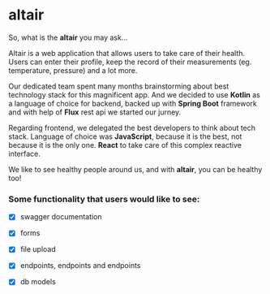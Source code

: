 # altair

So, what is the **altair** you may ask...

Altair is a web application that allows users to take care of their health.
Users can enter their profile,
keep the record of their measurements (eg. temperature, pressure) and a lot more.

Our dedicated team spent many months brainstorming about best technology stack for this magnificent app.
And we decided to use **Kotlin** as a language of choice for backend, backed up with
**Spring Boot** framework and with help of **Flux** rest api we started our jurney.

Regarding frontend, we delegated the best developers to think about tech stack.
Language of choice was **JavaScript**, because it is the best, not because it is the only one.
**React** to take care of this complex reactive interface.

We like to see healthy people around us,
and with **altair**, you can be healthy too!


### Some functionality that users would like to see:

- [x] swagger documentation
- [x] forms
- [x] file upload
- [x] endpoints, endpoints and endpoints
- [x] db models

